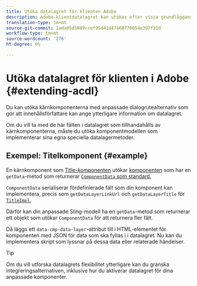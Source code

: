 ```yaml
---
title: Utöka datalagret för klienten Adobe
description: Adobe-klientdatalagret kan utökas efter vissa grundläggande mönster
translation-type: tm+mt
source-git-commit: 1ada05d5089ccef95d41d47468776654e397f31d
workflow-type: tm+mt
source-wordcount: '276'
ht-degree: 0%

---
```



# Utöka datalagret för klienten i Adobe {#extending-acdl}

Du kan utöka kärnkomponenterna med anpassade dialogrutealternativ som gör att innehållsförfattare kan ange ytterligare information om datalagret.

Om du vill ta med de här fälten i datalagret som tillhandahålls av kärnkomponenterna, måste du utöka komponentmodellen som implementerar sina egna speciella datalagermetoder.

## Exempel: Titelkomponent {#example}

En kärnkomponent som [Title-komponenten](https://github.com/adobe/aem-core-wcm-components/blob/master/bundles/core/src/main/java/com/adobe/cq/wcm/core/components/models/Title.java) utökar [komponenten](https://github.com/adobe/aem-core-wcm-components/blob/master/bundles/core/src/main/java/com/adobe/cq/wcm/core/components/models/Title.java) som har en `getData`-metod som returnerar [`ComponentData` som standard.](https://github.com/adobe/aem-core-wcm-components/blob/master/bundles/core/src/main/java/com/adobe/cq/wcm/core/components/models/datalayer/ComponentData.java)

`ComponentData` serialiserar fördefinierade fält som din komponent kan implementera, precis som  `getDataLayerLinkUrl` och  `getDataLayerTitle` för  [`TitleImpl`.](https://github.com/adobe/aem-core-wcm-components/blob/master/bundles/core/src/main/java/com/adobe/cq/wcm/core/components/internal/models/v1/TitleImpl.java)

Därför kan din anpassade Sling-modell ha en `getData`-metod som returnerar ett objekt som utökar `ComponentData` för att returnera fler fält.

Då läggs ett `data-cmp-data-layer`-attribut till i HTML-elementet för komponenten med JSON för data som ska fyllas i i datalagret. Nu kan du implementera skript som lyssnar på dessa data eller relaterade händelser.

>[!TIP]
>
>Om du vill utforska datalagrets flexibilitet ytterligare kan du granska integreringsalternativen, inklusive hur du aktiverar datalagret för dina anpassade komponenter.
